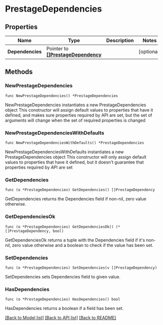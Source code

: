 # PrestageDependencies

## Properties

Name | Type | Description | Notes
------------ | ------------- | ------------- | -------------
**Dependencies** | Pointer to [**[]PrestageDependency**](PrestageDependency.md) |  | [optional] 

## Methods

### NewPrestageDependencies

`func NewPrestageDependencies() *PrestageDependencies`

NewPrestageDependencies instantiates a new PrestageDependencies object
This constructor will assign default values to properties that have it defined,
and makes sure properties required by API are set, but the set of arguments
will change when the set of required properties is changed

### NewPrestageDependenciesWithDefaults

`func NewPrestageDependenciesWithDefaults() *PrestageDependencies`

NewPrestageDependenciesWithDefaults instantiates a new PrestageDependencies object
This constructor will only assign default values to properties that have it defined,
but it doesn't guarantee that properties required by API are set

### GetDependencies

`func (o *PrestageDependencies) GetDependencies() []PrestageDependency`

GetDependencies returns the Dependencies field if non-nil, zero value otherwise.

### GetDependenciesOk

`func (o *PrestageDependencies) GetDependenciesOk() (*[]PrestageDependency, bool)`

GetDependenciesOk returns a tuple with the Dependencies field if it's non-nil, zero value otherwise
and a boolean to check if the value has been set.

### SetDependencies

`func (o *PrestageDependencies) SetDependencies(v []PrestageDependency)`

SetDependencies sets Dependencies field to given value.

### HasDependencies

`func (o *PrestageDependencies) HasDependencies() bool`

HasDependencies returns a boolean if a field has been set.


[[Back to Model list]](../README.md#documentation-for-models) [[Back to API list]](../README.md#documentation-for-api-endpoints) [[Back to README]](../README.md)


